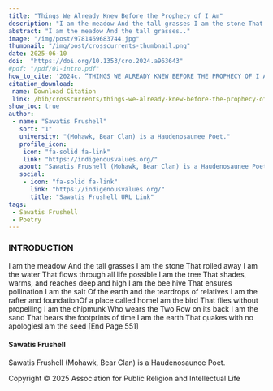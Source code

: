 ```yaml
---
title: "Things We Already Knew Before the Prophecy of I Am"
description: "I am the meadow And the tall grasses I am the stone That rolled away I am the water That flows through all life possible I am the tree That shades"
abstract: "I am the meadow And the tall grasses.."
image: "/img/post/9781469683744.jpg"
thumbnail: "/img/post/crosscurrents-thumbnail.png"
date: 2025-06-10
doi:  "https://doi.org/10.1353/cro.2024.a963643"
#pdf: "/pdf/01-intro.pdf"
how_to_cite: '2024c. “THINGS WE ALREADY KNEW BEFORE THE PROPHECY OF I AM.” Cross Currents 74 (4): 551–52.'
citation_download: 
 name: Download Citation
 link: /bib/crosscurrents/things-we-already-knew-before-the-prophecy-of-i-am.bib
show_toc: true
author: 
 - name: "Sawatis Frushell"
   sort: "1"
   university: "(Mohawk, Bear Clan) is a Haudenosaunee Poet."
   profile_icon: 
    icon: "fa-solid fa-link"
    link: "https://indigenousvalues.org/"
   about: "Sawatis Frushell (Mohawk, Bear Clan) is a Haudenosaunee Poet."
   social:
    - icon: "fa-solid fa-link"
      link: "https://indigenousvalues.org/"
      title: "Sawatis Frushell URL Link"
tags: 
 - Sawatis Frushell
 - Poetry
---
```


### INTRODUCTION

I am the meadow And the tall grasses I am the stone That rolled away I am the water That flows through all life possible I am the tree That shades, warms, and reaches deep and high I am the bee hive That ensures pollination I am the salt Of the earth and the teardrops of relatives I am the rafter and foundationOf a place called homeI am the bird That flies without propelling I am the chipmunk Who wears the Two Row on its back I am the sand That bears the footprints of time I am the earth That quakes with no apologiesI am the seed [End Page 551] 

#### Sawatis Frushell
Sawatis Frushell (Mohawk, Bear Clan) is a Haudenosaunee Poet.

Copyright © 2025 Association for Public Religion and Intellectual Life